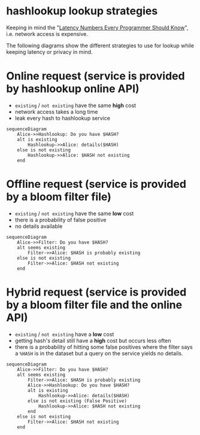 hashlookup lookup strategies
============================

Keeping in mind the "[Latency Numbers Every Programmer Should Know](https://gist.github.com/jboner/2841832)", i.e. network access is expensive. 

The following diagrams show the different strategies to use for lookup while keeping latency or privacy in mind.

# Online request (service is provided by hashlookup online API)
- `existing` / `not existing` have the same **high** cost
- network access takes a long time
- leak every hash to hashlookup service
```mermaid
sequenceDiagram
    Alice->>Hashlookup: Do you have $HASH?
    alt is existing 
        Hashlookup->>Alice: details($HASH)
    else is not existing 
        Hashlookup->>Alice: $HASH not existing
    end

```

# Offline request (service is provided by a bloom filter file)
- `existing` / `not existing` have the same **low** cost
- there is a probability of false positive 
- no details available
```mermaid
sequenceDiagram
    Alice->>Filter: Do you have $HASH?
    alt seems existing 
        Filter->>Alice: $HASH is probably existing
    else is not existing 
        Filter->>Alice: $HASH not existing
    end
```

# Hybrid request (service is provided by a bloom filter file and the online API)
- `existing` / `not existing` have a **low** cost
- getting hash's detail still have a **high** cost but occurs less often
- there is a probability of hitting some false positives where the filter says a `%HASH` is in the dataset but a query on the service yields no details.
```mermaid
sequenceDiagram
    Alice->>Filter: Do you have $HASH?
    alt seems existing 
        Filter->>Alice: $HASH is probably existing
        Alice->>Hashlookup: Do you have $HASH?
        alt is existing 
            Hashlookup->>Alice: details($HASH)
        else is not existing (False Positive)
            Hashlookup->>Alice: $HASH not existing
        end
    else is not existing 
        Filter->>Alice: $HASH not existing
    end
```
